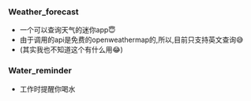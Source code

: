 ### Weather_forecast
- 一个可以查询天气的迷你app😇
- 由于调用的api是免费的openweathermap的,所以,目前只支持英文查询😅
- (其实我也不知道这个有什么用😂)
### Water_reminder
- 工作时提醒你喝水
